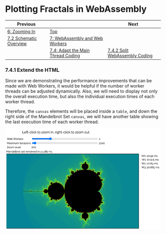 # Plotting Fractals in WebAssembly

| Previous | | Next
|---|---|---
| [6: Zooming In](../../../06%20Zoom%20Image/) | [Top](/chriswhealy/plotting-fractals-in-webassembly) |
| [7.2 Schematic Overview](../../02/) | [7: WebAssembly and Web Workers](../../) |
| | [7.4: Adapt the Main Thread Coding](../) | [7.4.2 Split WebAssembly Coding](../02/)

### 7.4.1 Extend the HTML

Since we are demonstrating the performance improvements that can be made with Web Workers, it would be helpful if the number of worker threads can be adjusted dynamically.
Also, we will need to display not only the overall execution time, but also the individual execution times of each worker thread.

Therefore, the `canvas` elements will be placed inside a `table`, and down the right side of the Mandelbrot Set `canvas`, we will have another table showing the last execution time of each worker thread.

![Execution times](/assets/chriswhealy/Exec%20Times.png)
